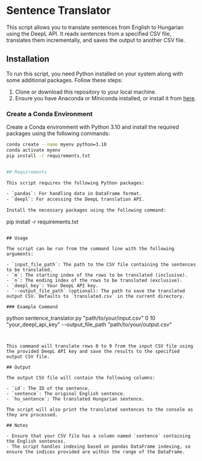 # Sentence Translator

This script allows you to translate sentences from English to Hungarian using the DeepL API. It reads sentences from a specified CSV file, translates them incrementally, and saves the output to another CSV file.

## Installation

To run this script, you need Python installed on your system along with some additional packages. Follow these steps:

1. Clone or download this repository to your local machine.
2. Ensure you have Anaconda or Miniconda installed, or install it from [here](https://www.anaconda.com/products/individual).

### Create a Conda Environment

Create a Conda environment with Python 3.10 and install the required packages using the following commands:

```bash
conda create --name myenv python=3.10
conda activate myenv
pip install -r requirements.txt


## Requirements

This script requires the following Python packages:

- `pandas`: For handling data in DataFrame format.
- `deepl`: For accessing the DeepL translation API.

Install the necessary packages using the following command:

```
pip install -r requirements.txt
```

## Usage

The script can be run from the command line with the following arguments:

- `input_file_path`: The path to the CSV file containing the sentences to be translated.
- `m`: The starting index of the rows to be translated (inclusive).
- `n`: The ending index of the rows to be translated (exclusive).
- `deepl_key`: Your DeepL API key.
- `--output_file_path` (optional): The path to save the translated output CSV. Defaults to `translated.csv` in the current directory.

### Example Command
```
python sentence_translator.py "path/to/your/input.csv" 0 10 "your_deepl_api_key" --output_file_path "path/to/your/output.csv"
```


This command will translate rows 0 to 9 from the input CSV file using the provided DeepL API key and save the results to the specified output CSV file.

## Output

The output CSV file will contain the following columns:

- `id`: The ID of the sentence.
- `sentence`: The original English sentence.
- `hu_sentence`: The translated Hungarian sentence.

The script will also print the translated sentences to the console as they are processed.

## Notes

- Ensure that your CSV file has a column named `sentence` containing the English sentences.
- The script handles indexing based on pandas DataFrame indexing, so ensure the indices provided are within the range of the DataFrame.
